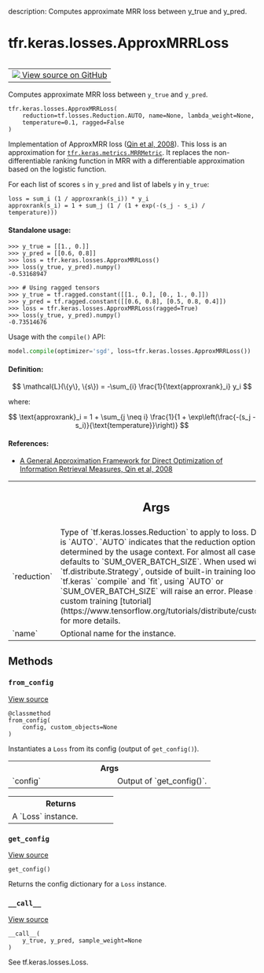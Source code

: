 description: Computes approximate MRR loss between y_true and y_pred.

<div itemscope itemtype="http://developers.google.com/ReferenceObject">
<meta itemprop="name" content="tfr.keras.losses.ApproxMRRLoss" />
<meta itemprop="path" content="Stable" />
<meta itemprop="property" content="__call__"/>
<meta itemprop="property" content="__init__"/>
<meta itemprop="property" content="from_config"/>
<meta itemprop="property" content="get_config"/>
</div>

# tfr.keras.losses.ApproxMRRLoss

<!-- Insert buttons and diff -->

<table class="tfo-notebook-buttons tfo-api nocontent" align="left">
<td>
  <a target="_blank" href="https://github.com/tensorflow/ranking/tree/master/tensorflow_ranking/python/keras/losses.py#L698-L765">
    <img src="https://www.tensorflow.org/images/GitHub-Mark-32px.png" />
    View source on GitHub
  </a>
</td>
</table>

Computes approximate MRR loss between `y_true` and `y_pred`.

<pre class="devsite-click-to-copy prettyprint lang-py tfo-signature-link">
<code>tfr.keras.losses.ApproxMRRLoss(
    reduction=tf.losses.Reduction.AUTO, name=None, lambda_weight=None,
    temperature=0.1, ragged=False
)
</code></pre>

<!-- Placeholder for "Used in" -->

Implementation of ApproxMRR loss ([Qin et al, 2008][qin2008]). This loss is an
approximation for
<a href="../../../tfr/keras/metrics/MRRMetric.md"><code>tfr.keras.metrics.MRRMetric</code></a>.
It replaces the non-differentiable ranking function in MRR with a differentiable
approximation based on the logistic function.

For each list of scores `s` in `y_pred` and list of labels `y` in `y_true`:

```
loss = sum_i (1 / approxrank(s_i)) * y_i
approxrank(s_i) = 1 + sum_j (1 / (1 + exp(-(s_j - s_i) / temperature)))
```

#### Standalone usage:

```
>>> y_true = [[1., 0.]]
>>> y_pred = [[0.6, 0.8]]
>>> loss = tfr.keras.losses.ApproxMRRLoss()
>>> loss(y_true, y_pred).numpy()
-0.53168947
```

```
>>> # Using ragged tensors
>>> y_true = tf.ragged.constant([[1., 0.], [0., 1., 0.]])
>>> y_pred = tf.ragged.constant([[0.6, 0.8], [0.5, 0.8, 0.4]])
>>> loss = tfr.keras.losses.ApproxMRRLoss(ragged=True)
>>> loss(y_true, y_pred).numpy()
-0.73514676
```

Usage with the `compile()` API:

```python
model.compile(optimizer='sgd', loss=tfr.keras.losses.ApproxMRRLoss())
```

#### Definition:

$$
\mathcal{L}(\{y\}, \{s\}) = -\sum_{i} \frac{1}{\text{approxrank}_i} y_i
$$

where:

$$
\text{approxrank}_i = 1 + \sum_{j \neq i}
\frac{1}{1 + \exp\left(\frac{-(s_j - s_i)}{\text{temperature}}\right)}
$$

#### References:

-   [A General Approximation Framework for Direct Optimization of Information
    Retrieval Measures, Qin et al, 2008][qin2008]

[qin2008]: https://www.microsoft.com/en-us/research/publication/a-general-approximation-framework-for-direct-optimization-of-information-retrieval-measures/

<!-- Tabular view -->
 <table class="responsive fixed orange">
<colgroup><col width="214px"><col></colgroup>
<tr><th colspan="2"><h2 class="add-link">Args</h2></th></tr>

<tr>
<td>
`reduction`
</td>
<td>
Type of `tf.keras.losses.Reduction` to apply to
loss. Default value is `AUTO`. `AUTO` indicates that the reduction
option will be determined by the usage context. For almost all cases
this defaults to `SUM_OVER_BATCH_SIZE`. When used with
`tf.distribute.Strategy`, outside of built-in training loops such as
`tf.keras` `compile` and `fit`, using `AUTO` or `SUM_OVER_BATCH_SIZE`
will raise an error. Please see this custom training [tutorial](https://www.tensorflow.org/tutorials/distribute/custom_training) for
    more details.
</td>
</tr><tr>
<td>
`name`
</td>
<td>
Optional name for the instance.
</td>
</tr>
</table>

## Methods

<h3 id="from_config"><code>from_config</code></h3>

<a target="_blank" href="https://github.com/tensorflow/ranking/tree/master/tensorflow_ranking/python/keras/losses.py#L465-L472">View
source</a>

<pre class="devsite-click-to-copy prettyprint lang-py tfo-signature-link">
<code>@classmethod</code>
<code>from_config(
    config, custom_objects=None
)
</code></pre>

Instantiates a `Loss` from its config (output of `get_config()`).

<!-- Tabular view -->
 <table class="responsive fixed orange">
<colgroup><col width="214px"><col></colgroup>
<tr><th colspan="2">Args</th></tr>

<tr>
<td>
`config`
</td>
<td>
Output of `get_config()`.
</td>
</tr>
</table>

<!-- Tabular view -->
 <table class="responsive fixed orange">
<colgroup><col width="214px"><col></colgroup>
<tr><th colspan="2">Returns</th></tr>
<tr class="alt">
<td colspan="2">
A `Loss` instance.
</td>
</tr>

</table>

<h3 id="get_config"><code>get_config</code></h3>

<a target="_blank" href="https://github.com/tensorflow/ranking/tree/master/tensorflow_ranking/python/keras/losses.py#L455-L463">View
source</a>

<pre class="devsite-click-to-copy prettyprint lang-py tfo-signature-link">
<code>get_config()
</code></pre>

Returns the config dictionary for a `Loss` instance.

<h3 id="__call__"><code>__call__</code></h3>

<a target="_blank" href="https://github.com/tensorflow/ranking/tree/master/tensorflow_ranking/python/keras/losses.py#L172-L177">View
source</a>

<pre class="devsite-click-to-copy prettyprint lang-py tfo-signature-link">
<code>__call__(
    y_true, y_pred, sample_weight=None
)
</code></pre>

See tf.keras.losses.Loss.
